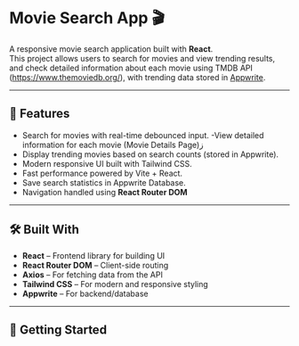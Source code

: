 # Movie Search App 🎬

A responsive movie search application built with **React**.  
This project allows users to search for movies and  view trending results, and check detailed information about each movie  using TMDB API (https://www.themoviedb.org/), with trending data stored in [Appwrite](https://appwrite.io/).


---

## 🚀 Features
- Search for movies with real-time debounced input.
 -View detailed information for each movie (Movie Details Page)ز 
- Display trending movies based on search counts (stored in Appwrite).
- Modern responsive UI built with Tailwind CSS.
- Fast performance powered by Vite + React.
- Save search statistics in Appwrite Database.
- Navigation handled using **React Router DOM**

---

## 🛠️ Built With
- **React** – Frontend library for building UI  
- **React Router DOM** – Client-side routing  
- **Axios** – For fetching data from the API  
- **Tailwind CSS** – For modern and responsive styling  
- **Appwrite** – For backend/database

---

## 🚀 Getting Started

